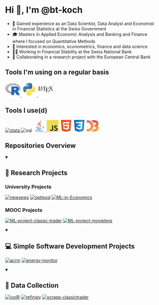 <h1 align="left">Hi 👋, I'm @bt-koch</h1>

<!-- <img align="right" src="https://media.giphy.com/media/l378c04F2fjeZ7vH2/giphy.gif" alt="gif" width = "400" /> -->

- 💼 Gained experience as an Data Scientist, Data Analyst and Economist in Financial Statistics at the Swiss Government
- 🎓 Masters in Applied Economic Analysis and Banking and Finance where I focused on Quantitative Methods
- 👀 Interested in economics, econometrics, finance and data science
- 👨‍💻 Working in Financial Stability at the Swiss National Bank
- 🔬 Collaborating in a research project with the European Central Bank

<h2 align="left">Tools I'm using on a regular basis</h2>

<a href="https://www.r-project.org" target="_blank" rel="noreferrer"> <img
      src="https://raw.githubusercontent.com/devicons/devicon/master/icons/r/r-original.svg" alt="r"
      width="50" height="50" /> </a>
<a href="https://www.python.org" target="_blank" rel="noreferrer"> <img
      src="https://raw.githubusercontent.com/devicons/devicon/master/icons/python/python-original.svg" alt="python"
      width="50" height="50" /> </a>
<a href="https://www.latex-project.org" target="_blank" rel="noreferrer"> <img
      src="https://github.com/devicons/devicon/blob/master/icons/latex/latex-original.svg" alt="latex"
      width="50" height="50" /> </a>
      
<h2 align="left">Tools I use(d)</h2>
      

<a href="https://www.stata.com" target="_blank" rel="noreferrer"> <img
      src="https://upload.wikimedia.org/wikipedia/commons/5/5c/Stata_Logo.svg" alt="stata"
      width="50" height="50" /> </a>
 <a target="_blank" rel="noreferrer"> <img
      src="https://img.icons8.com/external-flaticons-lineal-color-flat-icons/344/external-sql-computer-programming-flaticons-lineal-color-flat-icons.png" alt="sql"
      width="50" height="50" /> </a>
<a href="https://www.java.com" target="_blank" rel="noreferrer"> <img
      src="https://raw.githubusercontent.com/devicons/devicon/master/icons/java/java-original.svg" alt="java"
      width="40" height="40" /> </a>
<a> <img
      src="https://raw.githubusercontent.com/devicons/devicon/master/icons/javascript/javascript-original.svg" alt="javascript"
      width="40" height="40" /> </a>
<a> <img
      src="https://raw.githubusercontent.com/devicons/devicon/master/icons/html5/html5-original.svg" alt="html5"
      width="40" height="40" /> </a>
<a> <img
      src="https://github.com/devicons/devicon/blob/master/icons/css3/css3-original.svg" alt="css3"
      width="40" height="40" /> </a>
<a> <img
      src="https://raw.githubusercontent.com/devicons/devicon/master/icons/d3js/d3js-original.svg" alt="d3js"
      width="40" height="40" /> </a>

<p align="center">

</p>

<h2 align="left">Repositories Overview</h2>

<details open> 
  <summary><h2>🔬 Research Projects</h2></summary>
      <h3>University Projects</h3>
      <p align="left">
            <a href="https://github.com/bt-koch/newsews"><img width="278" src="https://denvercoder1-github-readme-stats.vercel.app/api/pin/?username=bt-koch&repo=newsews&theme=react&bg_color=1F222E&title_color=F85D7F&hide_border=true&icon_color=F8D866&show_icons=false" alt="newsews"></a>
            <a href="https://github.com/bt-koch/optipod"><img width="278" src="https://denvercoder1-github-readme-stats.vercel.app/api/pin/?username=bt-koch&repo=optipod&theme=react&bg_color=1F222E&title_color=F85D7F&hide_border=true&icon_color=F8D866&show_icons=false" alt="optipod"></a>
            <a href="https://github.com/bt-koch/ML-in-Economics"><img width="278" src="https://denvercoder1-github-readme-stats.vercel.app/api/pin/?username=bt-koch&repo=ML-in-Economics&theme=react&bg_color=1F222E&title_color=F85D7F&hide_border=true&icon_color=F8D866&show_icons=false" alt="ML-in-Economics"></a>
      </p>
      <h3>MOOC Projects</h3>
      <p align="left">
            <a href="https://github.com/bt-koch/ML-project-classic-trader"><img width="278" src="https://denvercoder1-github-readme-stats.vercel.app/api/pin/?username=bt-koch&repo=ML-project-classic-trader&theme=react&bg_color=1F222E&title_color=F85D7F&hide_border=true&icon_color=F8D866&show_icons=false" alt="ML-project-classic-trader"></a>
            <a href="https://github.com/bt-koch/ML-project-movielens"><img width="278" src="https://denvercoder1-github-readme-stats.vercel.app/api/pin/?username=bt-koch&repo=ML-project-movielens&theme=react&bg_color=1F222E&title_color=F85D7F&hide_border=true&icon_color=F8D866&show_icons=false" alt="ML-project-movielens"></a>
      </p>
  
</details>

<details open> 
  <summary><h2>💻 Simple Software Development Projects</h2></summary>
      <p align="left">
            <a href="https://github.com/bt-koch/acrm"><img width="278" src="https://denvercoder1-github-readme-stats.vercel.app/api/pin/?username=bt-koch&repo=acrm&theme=react&bg_color=1F222E&title_color=F85D7F&hide_border=true&icon_color=F8D866&show_icons=false" alt="acrm"></a>
            <a href="https://github.com/bt-koch/energy-monitor"><img width="278" src="https://denvercoder1-github-readme-stats.vercel.app/api/pin/?username=bt-koch&repo=energy-monitor&theme=react&bg_color=1F222E&title_color=F85D7F&hide_border=true&icon_color=F8D866&show_icons=false" alt="energy-monitor"></a>
  </p>
</details>

<details open> 
  <summary><h2>💾 Data Collection</h2></summary>
      
  <p align="left">
        <a href="https://github.com/bt-koch/ivolR"><img width="278" src="https://denvercoder1-github-readme-stats.vercel.app/api/pin/?username=bt-koch&repo=ivolR&theme=react&bg_color=1F222E&title_color=F85D7F&hide_border=true&icon_color=F8D866&show_icons=false" alt="ivolR"></a>
        <a href="https://github.com/bt-koch/refinipy"><img width="278" src="https://denvercoder1-github-readme-stats.vercel.app/api/pin/?username=bt-koch&repo=refinipy&theme=react&bg_color=1F222E&title_color=F85D7F&hide_border=true&icon_color=F8D866&show_icons=false" alt="refinipy"></a>
        <a href="https://github.com/bt-koch/scrape-classictrader"><img width="278" src="https://denvercoder1-github-readme-stats.vercel.app/api/pin/?username=bt-koch&repo=scrape-classictrader&theme=react&bg_color=1F222E&title_color=F85D7F&hide_border=true&icon_color=F8D866&show_icons=false" alt="scrape-classictrader"></a>
  </p>
</details>
